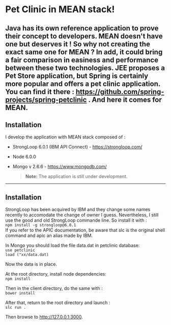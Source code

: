 Pet Clinic in MEAN stack!
===================
Java has its own reference application to prove their concept to developers. MEAN doesn't have one but deserves it ! So why not creating the exact same one for MEAN ?
In add, it could bring a fair comparison in easiness and performance between these two technologies.
JEE proposes a Pet Store application, but Spring is certainly more popular and offers a pet clinic application. You can find it  there : https://github.com/spring-projects/spring-petclinic .
And here it comes for MEAN. 
----------


Installation
-------------

I develop the application with MEAN stack composed of :
* StrongLoop 6.0.1 (IBM API Connect) - https://strongloop.com/
* Node 6.0.0
* Mongo v 2.6.6 - https://www.mongodb.com/

    > **Note:**
    The application is still under development.

----------
Installation
-------------------

StrongLoop has been acquired by IBM and they change some names recently to accomodate the change of owner I guess. Nevertheless, I still use the good and old StrongLoop commande line. 
So install it with :   
`npm install -g strongloop@6.0.1`  
If you refer to the APIC documentation, be aware that slc is the original shell command and apic an alias made by IBM.

In Mongo you should load the file data.dat in petclinic database:  
`use petclinic`  
`load ("xx/data.dat)`

Now the data is in place.

At the root directory, install node dependencies:  
`npm install`

Then in the client directory, do the same with :  
`bower install`

After that, return to the root directory and launch :  
`slc run .`

Then browse to http://127.0.0.1:3000.